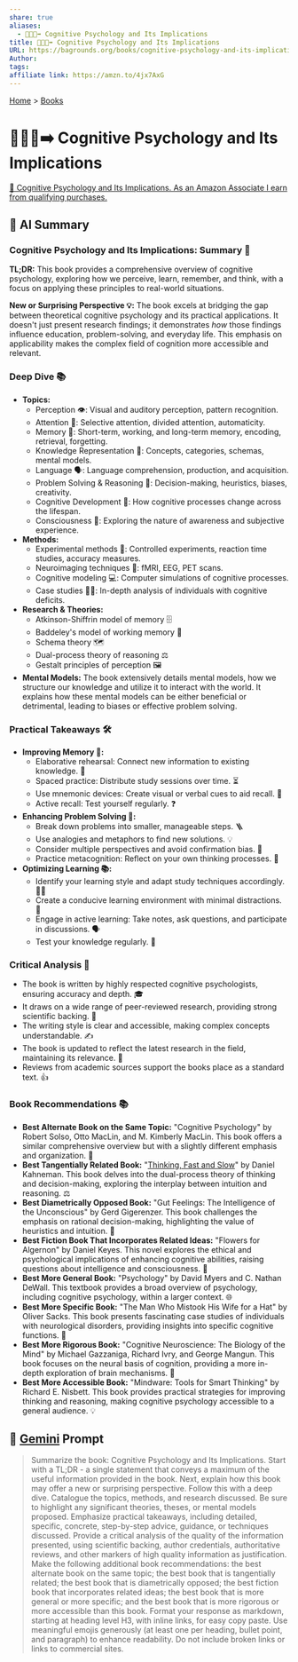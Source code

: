 ```yaml
---
share: true
aliases:
  - 🧠🤔💡➡️ Cognitive Psychology and Its Implications
title: 🧠🤔💡➡️ Cognitive Psychology and Its Implications
URL: https://bagrounds.org/books/cognitive-psychology-and-its-implications
Author: 
tags: 
affiliate link: https://amzn.to/4jx7AxG
---
```

[Home](../index.md) > [Books](./index.md)  
# 🧠🤔💡➡️ Cognitive Psychology and Its Implications  
[🛒 Cognitive Psychology and Its Implications. As an Amazon Associate I earn from qualifying purchases.](https://amzn.to/4jx7AxG)  
  
## 🤖 AI Summary  
### Cognitive Psychology and Its Implications: Summary 🧠  
**TL;DR:** This book provides a comprehensive overview of cognitive psychology, exploring how we perceive, learn, remember, and think, with a focus on applying these principles to real-world situations.  
  
**New or Surprising Perspective 💡:** The book excels at bridging the gap between theoretical cognitive psychology and its practical applications. It doesn't just present research findings; it demonstrates *how* those findings influence education, problem-solving, and everyday life. This emphasis on applicability makes the complex field of cognition more accessible and relevant.   
  
### **Deep Dive 📚**  
* **Topics:**  
    * Perception 👁️: Visual and auditory perception, pattern recognition.  
    * Attention 🎯: Selective attention, divided attention, automaticity.  
    * Memory 💾: Short-term, working, and long-term memory, encoding, retrieval, forgetting.  
    * Knowledge Representation 🧩: Concepts, categories, schemas, mental models.  
    * Language 🗣️: Language comprehension, production, and acquisition.  
    * Problem Solving & Reasoning 🤔: Decision-making, heuristics, biases, creativity.  
    * Cognitive Development 👶: How cognitive processes change across the lifespan.  
    * Consciousness 🤯: Exploring the nature of awareness and subjective experience.  
* **Methods:**  
    * Experimental methods 🧪: Controlled experiments, reaction time studies, accuracy measures.  
    * Neuroimaging techniques 🧠: fMRI, EEG, PET scans.  
    * Cognitive modeling 💻: Computer simulations of cognitive processes.  
    * Case studies 🧑‍⚕️: In-depth analysis of individuals with cognitive deficits.  
* **Research & Theories:**  
    * Atkinson-Shiffrin model of memory 🗄️  
    * Baddeley's model of working memory 📝  
    * Schema theory 🗺️  
    * Dual-process theory of reasoning ⚖️  
    * Gestalt principles of perception 🖼️  
* **Mental Models:** The book extensively details mental models, how we structure our knowledge and utilize it to interact with the world. It explains how these mental models can be either beneficial or detrimental, leading to biases or effective problem solving.  
  
### **Practical Takeaways 🛠️**  
* **Improving Memory 🧠:**  
    * Elaborative rehearsal: Connect new information to existing knowledge. 🔗  
    * Spaced practice: Distribute study sessions over time. ⏳  
    * Use mnemonic devices: Create visual or verbal cues to aid recall. 🔑  
    * Active recall: Test yourself regularly. ❓  
* **Enhancing Problem Solving 🤔:**  
    * Break down problems into smaller, manageable steps. 🪜  
    * Use analogies and metaphors to find new solutions. 💡  
    * Consider multiple perspectives and avoid confirmation bias. 🧐  
    * Practice metacognition: Reflect on your own thinking processes. 🧐  
* **Optimizing Learning 📚:**  
    * Identify your learning style and adapt study techniques accordingly. 🧑‍🏫  
    * Create a conducive learning environment with minimal distractions. 🤫  
    * Engage in active learning: Take notes, ask questions, and participate in discussions. 🗣️  
    * Test your knowledge regularly. 📝  
  
### **Critical Analysis 🧐**  
* The book is written by highly respected cognitive psychologists, ensuring accuracy and depth. 🎓  
* It draws on a wide range of peer-reviewed research, providing strong scientific backing. 🔬  
* The writing style is clear and accessible, making complex concepts understandable. ✍️  
* The book is updated to reflect the latest research in the field, maintaining its relevance. 🔄  
* Reviews from academic sources support the books place as a standard text. 👍  
  
### **Book Recommendations 📚**  
* **Best Alternate Book on the Same Topic:** "Cognitive Psychology" by Robert Solso, Otto MacLin, and M. Kimberly MacLin. This book offers a similar comprehensive overview but with a slightly different emphasis and organization. 🔄  
* **Best Tangentially Related Book:** "[Thinking, Fast and Slow](./thinking-fast-and-slow.md)" by Daniel Kahneman. This book delves into the dual-process theory of thinking and decision-making, exploring the interplay between intuition and reasoning. ⚖️  
* **Best Diametrically Opposed Book:** "Gut Feelings: The Intelligence of the Unconscious" by Gerd Gigerenzer. This book challenges the emphasis on rational decision-making, highlighting the value of heuristics and intuition. 💖  
* **Best Fiction Book That Incorporates Related Ideas:** "Flowers for Algernon" by Daniel Keyes. This novel explores the ethical and psychological implications of enhancing cognitive abilities, raising questions about intelligence and consciousness. 🌼  
* **Best More General Book:** "Psychology" by David Myers and C. Nathan DeWall. This textbook provides a broad overview of psychology, including cognitive psychology, within a larger context. 🌐  
* **Best More Specific Book:** "The Man Who Mistook His Wife for a Hat" by Oliver Sacks. This book presents fascinating case studies of individuals with neurological disorders, providing insights into specific cognitive functions. 🎩  
* **Best More Rigorous Book:** "Cognitive Neuroscience: The Biology of the Mind" by Michael Gazzaniga, Richard Ivry, and George Mangun. This book focuses on the neural basis of cognition, providing a more in-depth exploration of brain mechanisms. 🧠  
* **Best More Accessible Book:** "Mindware: Tools for Smart Thinking" by Richard E. Nisbett. This book provides practical strategies for improving thinking and reasoning, making cognitive psychology accessible to a general audience. 💡  
  
## 💬 [Gemini](https://gemini.google.com) Prompt  
> Summarize the book: Cognitive Psychology and Its Implications. Start with a TL;DR - a single statement that conveys a maximum of the useful information provided in the book. Next, explain how this book may offer a new or surprising perspective. Follow this with a deep dive. Catalogue the topics, methods, and research discussed. Be sure to highlight any significant theories, theses, or mental models proposed. Emphasize practical takeaways, including detailed, specific, concrete, step-by-step advice, guidance, or techniques discussed. Provide a critical analysis of the quality of the information presented, using scientific backing, author credentials, authoritative reviews, and other markers of high quality information as justification. Make the following additional book recommendations: the best alternate book on the same topic; the best book that is tangentially related; the best book that is diametrically opposed; the best fiction book that incorporates related ideas; the best book that is more general or more specific; and the best book that is more rigorous or more accessible than this book. Format your response as markdown, starting at heading level H3, with inline links, for easy copy paste. Use meaningful emojis generously (at least one per heading, bullet point, and paragraph) to enhance readability. Do not include broken links or links to commercial sites.